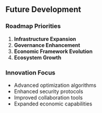 ## Future Development

### Roadmap Priorities
1. **Infrastructure Expansion**
2. **Governance Enhancement**
3. **Economic Framework Evolution**
4. **Ecosystem Growth**

### Innovation Focus
- Advanced optimization algorithms
- Enhanced security protocols
- Improved collaboration tools
- Expanded economic capabilities
